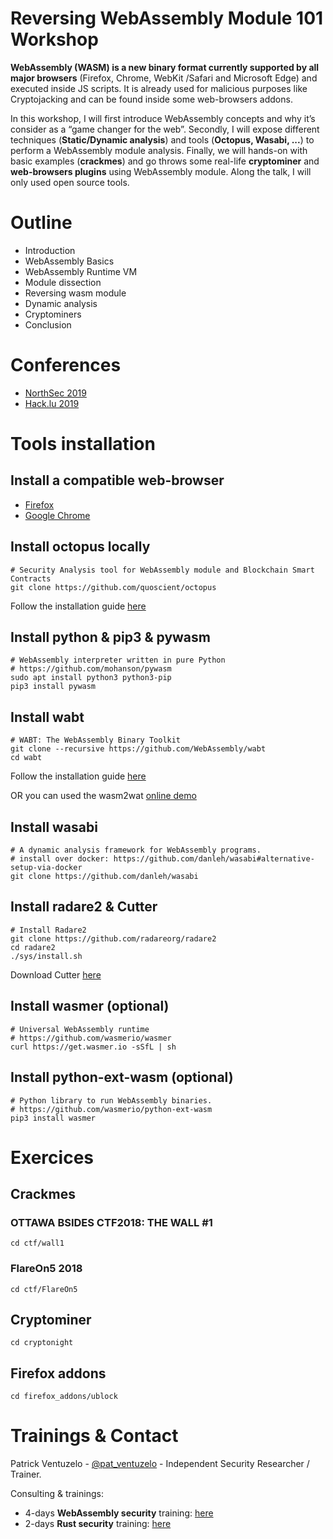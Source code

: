 # Reversing WebAssembly Module 101 Workshop

**WebAssembly (WASM) is a new binary format currently supported by all major browsers** (Firefox, Chrome, WebKit /Safari and Microsoft Edge) and executed inside JS scripts. It is already used for malicious purposes like Cryptojacking and can be found inside some web-browsers addons.

In this workshop, I will first introduce WebAssembly concepts and why it’s consider as a “game changer for the web”. Secondly, I will expose different techniques (**Static/Dynamic analysis**) and tools (**Octopus, Wasabi, ...**) to perform a WebAssembly module analysis. Finally, we will hands-on with basic examples (**crackmes**) and go throws some real-life **cryptominer** and **web-browsers plugins** using WebAssembly module. Along the talk, I will only used open source tools.

# Outline
- Introduction
- WebAssembly Basics
- WebAssembly Runtime VM
- Module dissection
- Reversing wasm module
- Dynamic analysis
- Cryptominers
- Conclusion

# Conferences
- [NorthSec 2019](https://nsec.io/session/2019-reversing-webassembly-module-101.html)
- [Hack.lu 2019](https://cfp.hack.lu/hacklu19/talk/CVA39H/)

# Tools installation

## Install a compatible web-browser
* [Firefox](https://www.mozilla.org/en-US/firefox/new/)
* [Google Chrome](https://www.google.com/chrome/)

## Install octopus locally
```
# Security Analysis tool for WebAssembly module and Blockchain Smart Contracts
git clone https://github.com/quoscient/octopus
```
Follow the installation guide [here](https://github.com/pventuzelo/octopus#quick-start)

## Install python & pip3 & pywasm
```
# WebAssembly interpreter written in pure Python
# https://github.com/mohanson/pywasm
sudo apt install python3 python3-pip
pip3 install pywasm
```

## Install wabt
```
# WABT: The WebAssembly Binary Toolkit
git clone --recursive https://github.com/WebAssembly/wabt
cd wabt
```
Follow the installation guide [here](https://github.com/WebAssembly/wabt#building-using-cmake-directly-linux-and-macos)

OR you can used the wasm2wat [online demo](https://webassembly.github.io/wabt/demo/wasm2wat/)


## Install wasabi
```
# A dynamic analysis framework for WebAssembly programs.
# install over docker: https://github.com/danleh/wasabi#alternative-setup-via-docker
git clone https://github.com/danleh/wasabi
```

## Install radare2 & Cutter
```
# Install Radare2
git clone https://github.com/radareorg/radare2
cd radare2
./sys/install.sh
```
Download Cutter [here](https://github.com/radareorg/cutter/releases/download/v1.9.0/Cutter-v1.9.0-x64.Linux.AppImage)

## Install wasmer (optional)
```
# Universal WebAssembly runtime
# https://github.com/wasmerio/wasmer
curl https://get.wasmer.io -sSfL | sh
```

## Install python-ext-wasm (optional)
```
# Python library to run WebAssembly binaries.
# https://github.com/wasmerio/python-ext-wasm
pip3 install wasmer
```


# Exercices

## Crackmes

### OTTAWA BSIDES CTF2018: THE WALL #1
```
cd ctf/wall1
```

### FlareOn5 2018 
```
cd ctf/FlareOn5
```

## Cryptominer
```
cd cryptonight
```

## Firefox addons
```
cd firefox_addons/ublock
```

# Trainings & Contact

Patrick Ventuzelo - [@pat_ventuzelo](https://twitter.com/pat_ventuzelo) - Independent Security Researcher / Trainer.

Consulting & trainings:
* 4-days **WebAssembly security** training: [here](https://fuzzinglabs.com/trainings/)
* 2-days **Rust security** training: [here](https://fuzzinglabs.com/rust-security-training/)

